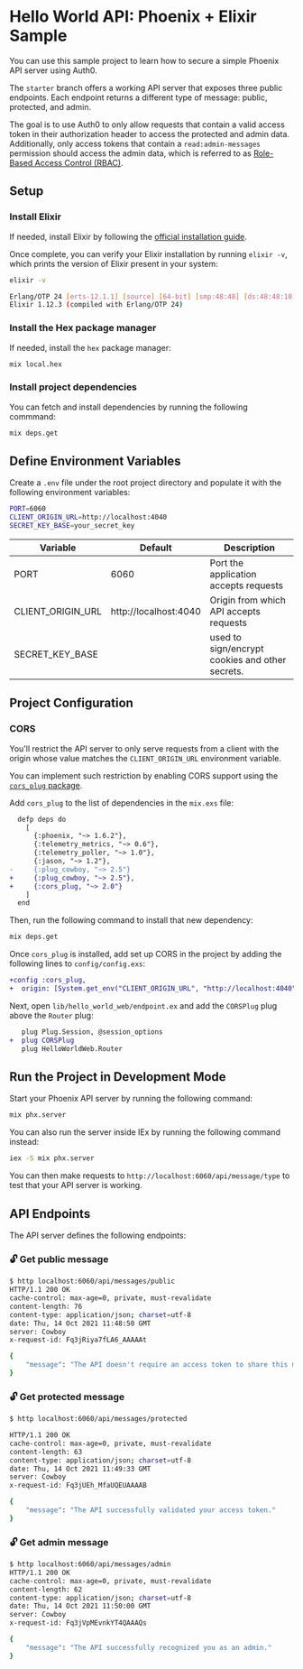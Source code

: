 # Hello World API: Phoenix + Elixir Sample

You can use this sample project to learn how to secure a simple Phoenix API server using Auth0.

The `starter` branch offers a working API server that exposes three public endpoints. Each endpoint returns a different type of message: public, protected, and admin.

The goal is to use Auth0 to only allow requests that contain a valid access token in their authorization header to access the protected and admin data. Additionally, only access tokens that contain a `read:admin-messages` permission should access the admin data, which is referred to as [Role-Based Access Control (RBAC)](https://auth0.com/docs/authorization/rbac/).

## Setup

### Install Elixir

If needed, install Elixir by following the [official installation guide](http://elixir-lang.org/install.html).

Once complete, you can verify your Elixir installation by running `elixir -v`, which prints the version of Elixir present in your system:

```bash
elixir -v

Erlang/OTP 24 [erts-12.1.1] [source] [64-bit] [smp:48:48] [ds:48:48:10] [async-threads:1] [jit]
Elixir 1.12.3 (compiled with Erlang/OTP 24)
```

### Install the Hex package manager

If needed, install the `hex` package manager:

```bash
mix local.hex
```

### Install project dependencies

You can fetch and install dependencies by running the following commmand:

```bash
mix deps.get
```

## Define Environment Variables

Create a `.env` file under the root project directory and populate it with the following environment variables:

```bash
PORT=6060
CLIENT_ORIGIN_URL=http://localhost:4040
SECRET_KEY_BASE=your_secret_key

```

| Variable           | Default                 | Description                                     |
| ------------------ | ----------------------- | ----------------------------------------------- |
|  PORT              | 6060                    | Port the application accepts requests           |
|  CLIENT_ORIGIN_URL | http://localhost:4040   | Origin from which API accepts requests          |
|  SECRET_KEY_BASE   |                         | used to sign/encrypt cookies and other secrets. |


## Project Configuration

### CORS

You'll restrict the API server to only serve requests from a client with the origin whose value matches the `CLIENT_ORIGIN_URL` environment variable.

You can implement such restriction by enabling CORS support using the [`cors_plug` package](https://github.com/mschae/cors_plug).

Add `cors_plug` to the list of dependencies in the `mix.exs` file:

```diff
  defp deps do
    [
      {:phoenix, "~> 1.6.2"},
      {:telemetry_metrics, "~> 0.6"},
      {:telemetry_poller, "~> 1.0"},
      {:jason, "~> 1.2"},
-     {:plug_cowboy, "~> 2.5"}
+     {:plug_cowboy, "~> 2.5"},
+     {:cors_plug, "~> 2.0"}
    ]
  end
```

Then, run the following command to install that new dependency:

```bash
mix deps.get
```

Once `cors_plug` is installed, add set up CORS in the project by adding the following lines to `config/config.exs`:

```diff
+config :cors_plug,
+  origin: [System.get_env("CLIENT_ORIGIN_URL", "http://localhost:4040")]
```

Next, open `lib/hello_world_web/endpoint.ex` and add the `CORSPlug` plug above the `Router` plug:

```diff
   plug Plug.Session, @session_options
+  plug CORSPlug
   plug HelloWorldWeb.Router
```

## Run the Project in Development Mode

Start your Phoenix API server by running the following command:

```bash
mix phx.server
```

You can also run the server inside IEx by running the following command instead:

```bash
iex -S mix phx.server
```

You can then make requests to `http://localhost:6060/api/message/type` to test that your API server is working.

## API Endpoints

The API server defines the following endpoints:

### 🔓 Get public message

```bash
$ http localhost:6060/api/messages/public
HTTP/1.1 200 OK
cache-control: max-age=0, private, must-revalidate
content-length: 76
content-type: application/json; charset=utf-8
date: Thu, 14 Oct 2021 11:48:50 GMT
server: Cowboy
x-request-id: Fq3jRiya7fLA6_AAAAAt

{
    "message": "The API doesn't require an access token to share this message."
}
```

### 🔓 Get protected message

```bash
$ http localhost:6060/api/messages/protected

HTTP/1.1 200 OK
cache-control: max-age=0, private, must-revalidate
content-length: 63
content-type: application/json; charset=utf-8
date: Thu, 14 Oct 2021 11:49:33 GMT
server: Cowboy
x-request-id: Fq3jUEh_MfaUQEUAAAAB

{
    "message": "The API successfully validated your access token."
}

```

### 🔓 Get admin message

```bash
$ http localhost:6060/api/messages/admin    
HTTP/1.1 200 OK
cache-control: max-age=0, private, must-revalidate
content-length: 62
content-type: application/json; charset=utf-8
date: Thu, 14 Oct 2021 11:50:00 GMT
server: Cowboy
x-request-id: Fq3jVpMEvnkYT4QAAAQs

{
    "message": "The API successfully recognized you as an admin."
}
```
